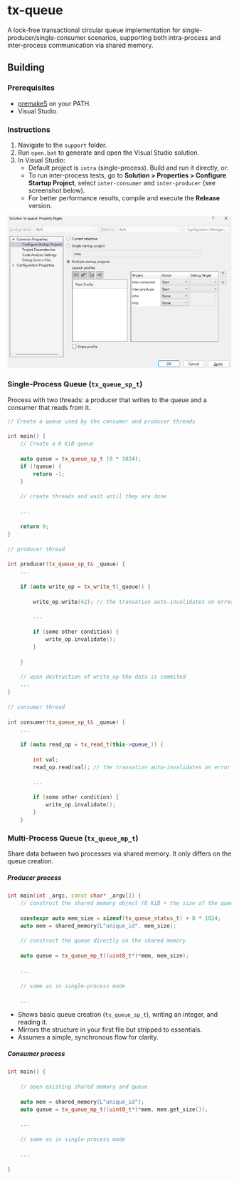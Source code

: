 # tx-queue

A lock-free transactional circular queue implementation for single-producer/single-consumer scenarios, supporting both intra-process and inter-process communication via shared memory.

## Building

### Prerequisites

- [premake5](https://premake.github.io/) on your PATH.
- Visual Studio.

### Instructions

1. Navigate to the `support` folder.
2. Run `open.bat` to generate and open the Visual Studio solution.
3. In Visual Studio:
   - Default project is `intra` (single-process). Build and run it directly, or:
   - To run inter-process tests, go to **Solution > Properties > Configure Startup Project**, select `inter-consumer` and `inter-producer` (see screenshot below).
   - For better performance results, compile and execute the **Release** version.



![Screenshot of Startup Project Configuration](multi-project-startup.jpg)



### Single-Process Queue (`tx_queue_sp_t`)

Process with two threads: a producer that writes to the queue and a consumer that reads from it.

```cpp
// Create a queue used by the consumer and producer threads

int main() {
    // Create a 8 KiB queue

    auto queue = tx_queue_sp_t (8 * 1024);
    if (!queue) {
        return -1;
    }

    // create threads and wait until they are done

    ...

    return 0;
}

// producer thread

int producer(tx_queue_sp_t& _queue) {
    ...

    if (auto write_op = tx_write_t(_queue)) {

        write_op.write(42); // the transation auto-invalidates on error

        ...

        if (some other condition) {
            write_op.invalidate();
        }

    }

    // upon destruction of write_op the data is commited
    ...
}

// consumer thread

int consumer(tx_queue_sp_t& _queue) {
    ...

    if (auto read_op = tx_read_t(this->queue_)) {

        int val;
        read_op.read(val); // the transation auto-invalidates on error

        ...

        if (some other condition) {
            write_op.invalidate();
        }
    }
```

### Multi-Process Queue (`tx_queue_mp_t`)

Share data between two processes via shared memory. It only differs on the queue creation.



##### Producer process

```cpp
int main(int _argc, const char* _argv[]) {
    // construct the shared memory object (8 KiB + the size of the queue status)

    constexpr auto mem_size = sizeof(tx_queue_status_t) + 8 * 1024;
    auto mem = shared_memory(L"unique_id", mem_size);

    // construct the queue directly on the shared memory 

    auto queue = tx_queue_mp_t((uint8_t*)*mem, mem_size);

    ...

    // same as in single-process mode

    ...
```

- Shows basic queue creation (`tx_queue_sp_t`), writing an integer, and reading it.  
- Mirrors the structure in your first file but stripped to essentials.  
- Assumes a simple, synchronous flow for clarity.

##### Consumer process

```cpp
int main() {

    // open existing shared memory and queue

    auto mem = shared_memory(L"unique_id");
    auto queue = tx_queue_mp_t((uint8_t*)*mem, mem.get_size());

    ...

    // same as in single-process mode

    ...

}
```
